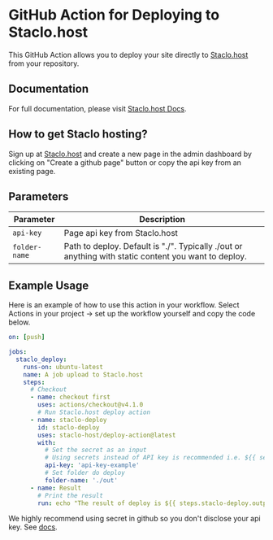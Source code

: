 # GitHub Action for Deploying to Staclo.host

This GitHub Action allows you to deploy your site directly to [Staclo.host](https://staclo.host) from your repository.

## Documentation

For full documentation, please visit [Staclo.host Docs](https://staclo.host/docs/home).

## How to get Staclo hosting?
Sign up at  [Staclo.host](https://staclo.host) and create a new page in the admin dashboard by clicking on "Create a github page" button or copy the api key from an existing page.


## Parameters

| Parameter | Description                  |
|-----------|------------------------------|
| `api-key`  | Page api key from Staclo.host  |
| `folder-name`  | Path to deploy. Default is "./". Typically ./out or anything with static content you want to deploy.  |

## Example Usage

Here is an example of how to use this action in your workflow. Select Actions in your project -> set up the workflow yourself and copy the code below.

```yaml
on: [push]

jobs:
  staclo_deploy:
    runs-on: ubuntu-latest
    name: A job upload to Staclo.host
    steps:
      # Checkout
      - name: checkout first
        uses: actions/checkout@v4.1.0
        # Run Staclo.host deploy action
      - name: staclo-deploy
        id: staclo-deploy
        uses: staclo-host/deploy-action@latest
        with:
          # Set the secret as an input
          # Using secrets instead of API key is recommended i.e. ${{ secrets.staclo-api-key }}
          api-key: 'api-key-example'
          # Set folder do deploy
          folder-name: './out'
      - name: Result
        # Print the result
        run: echo "The result of deploy is ${{ steps.staclo-deploy.outputs.result }}"

```

We highly recommend using secret in github so you don't disclose your api key. See  [docs](https://docs.github.com/en/actions/security-guides/using-secrets-in-github-actions).
